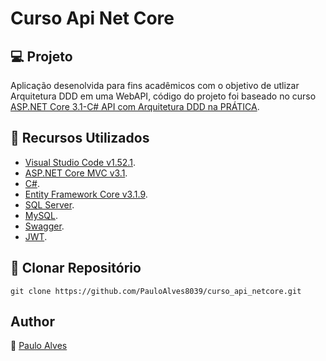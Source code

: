 # Curso Api Net Core

## :computer: Projeto

Aplicação desenolvida para fins acadêmicos com o objetivo de utlizar Arquitetura DDD em uma WebAPI, código do projeto foi baseado no curso [ASP.NET Core 3.1-C# API com Arquitetura DDD na PRÁTICA](https://www.udemy.com/course/aspnet-core-22-c-api-com-arquitetura-ddd-na-pratica/).

## :wrench: Recursos Utilizados

- [Visual Studio Code v1.52.1](https://code.visualstudio.com/).
- [ASP.NET Core MVC v3.1](https://dotnet.microsoft.com/download/dotnet-core/3.1).
- [C#](https://docs.microsoft.com/pt-br/dotnet/csharp/getting-started/).
- [Entity Framework Core v3.1.9](https://docs.microsoft.com/pt-br/ef/core/).
- [SQL Server](https://www.microsoft.com/pt-br/sql-server/sql-server-downloads).
- [MySQL](https://www.mysql.com/).
- [Swagger](https://swagger.io/).
- [JWT](https://jwt.io/).

## :floppy_disk: Clonar Repositório

`git clone https://github.com/PauloAlves8039/curso_api_netcore.git`

## Author

:boy: [Paulo Alves](https://github.com/PauloAlves8039)
